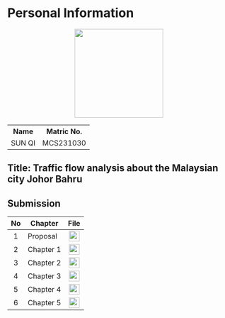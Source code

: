 # Personal Information
<p align="center"><img height="200px" src="https://github.com/drshahizan/research-design/blob/main/proposal/proposal24251/sunqi/IMG_4713.jpg"></p>

<table align="center">
  <tr>
    <th>Name</th>
    <th>Matric No.</th>
  </tr>
  <tr>
    <td>SUN QI</td>
    <td>MCS231030</td>
  </tr>
</table>

## Title: Traffic flow analysis about the Malaysian city Johor Bahru


## Submission

| No  | Chapter     |                                                 File |
| :-: | ---------- | :---------------------------------------------------------------------------------------------------: |
|  1  | Proposal | <a href="./proposal/proposal sunqi MCST-1043.pdf"><img src="../../../images/answer.png" width="24px" height="24px"></a> |
|  2  | Chapter 1 | <a href="./chapter1/chapter1 sunqi MCS-1043.pdf"><img src="../../../images/answer.png" width="24px" height="24px"></a> |
|  3  | Chapter 2 | <a href="./chapter2/chapter 2_sunqi.pdf"><img src="../../../images/answer.png" width="24px" height="24px"></a> |
|  4  | Chapter 3 | <a href="./chapter3/chapter3 sunqi MCS-1043.pdf"><img src="../../../images/answer.png" width="24px" height="24px"></a> |
|  5  | Chapter 4 | <a href="./chapter4/chapter4 sunqi MCS-1043.pdf"><img src="../../../images/answer.png" width="24px" height="24px"></a> |
|  6  | Chapter 5 | <a href="./chapter5/chapter5 sunqi MCS-1043.pdf"><img src="../../../images/answer.png" width="24px" height="24px"></a> |
